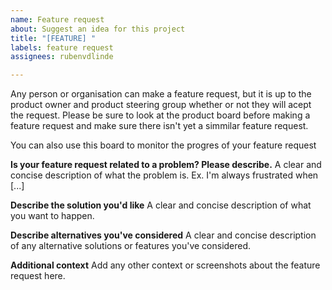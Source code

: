 ```yaml
---
name: Feature request
about: Suggest an idea for this project
title: "[FEATURE] "
labels: feature request
assignees: rubenvdlinde

---
```


Any person or organisation can make a feature request, but it is up to the product owner and product steering group whether or not they will acept the request. Please be sure to look at the product board before making a feature request and make sure there isn't yet a simmilar feature request. 

You can also use this board to monitor the progres of your feature request

**Is your feature request related to a problem? Please describe.**
A clear and concise description of what the problem is. Ex. I'm always frustrated when [...]

**Describe the solution you'd like**
A clear and concise description of what you want to happen.

**Describe alternatives you've considered**
A clear and concise description of any alternative solutions or features you've considered.

**Additional context**
Add any other context or screenshots about the feature request here.
